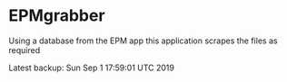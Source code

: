 # EPMgrabber
Using a database from the EPM app this application scrapes the files as required


Latest backup: Sun Sep 1 17:59:01 UTC 2019
